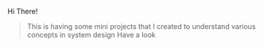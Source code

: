 Hi There!

> This is having some mini projects that I created to understand various concepts in system design
> Have a look